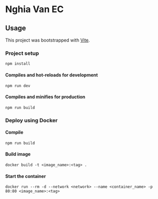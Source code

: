 # Nghia Van EC

## Usage

This project was bootstrapped with [Vite](https://vitejs.dev/).

### Project setup

```
npm install
```

#### Compiles and hot-reloads for development

```
npm run dev
```

#### Compiles and minifies for production

```
npm run build
```

### Deploy using Docker

#### Compile

```
npm run build
```

#### Build image

```
docker build -t <image_name>:<tag> .
```

#### Start the container

```
docker run --rm -d --network <network> --name <container_name> -p 80:80 <image_name>:<tag>
```